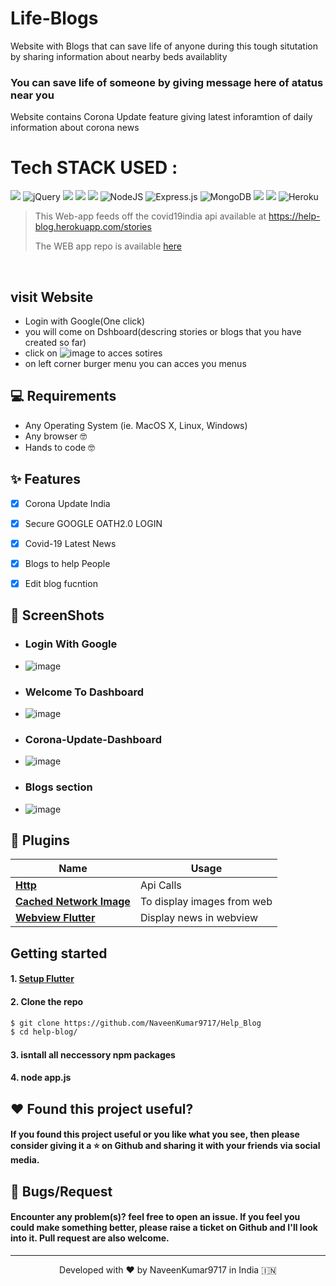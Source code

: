 # Life-Blogs

Website with Blogs that can save life of anyone during this tough situtation by sharing information about nearby beds availablity 
<h3>You can save life of someone by giving message here of atatus near you</h3>
Website contains Corona Update feature  giving latest inforamtion of daily information about corona news 
<h1>Tech STACK USED : </h1> 
   
  <img src="https://img.shields.io/badge/javascript%20-%23323330.svg?&style=for-the-badge&logo=javascript&logoColor=%23F7DF1E">  <img alt="jQuery" src="https://img.shields.io/badge/jquery%20-%230769AD.svg?&style=for-the-badge&logo=jquery&logoColor=white"/>  <img src="https://img.shields.io/badge/html5%20-%23E34F26.svg?&style=for-the-badge&logo=html5&logoColor=white">   <img src="https://img.shields.io/badge/css3%20-%231572B6.svg?&style=for-the-badge&logo=css3&logoColor=white">    <img src="https://img.shields.io/badge/bootstrap%20-%23563D7C.svg?&style=for-the-badge&logo=bootstrap&logoColor=white"> <img alt="NodeJS" src="https://img.shields.io/badge/node.js%20-%2343853D.svg?&style=for-the-badge&logo=node.js&logoColor=white"/> <img alt="Express.js" src="https://img.shields.io/badge/express.js%20-%23404d59.svg?&style=for-the-badge"/>   <img alt="MongoDB" src ="https://img.shields.io/badge/MongoDB-%234ea94b.svg?&style=for-the-badge&logo=mongodb&logoColor=white"/>  <img src="https://img.shields.io/badge/git%20-%23F05033.svg?&style=for-the-badge&logo=git&logoColor=white"/>   <img src="http://img.shields.io/badge/-VS%20Code-000000?style=for-the-badge&logo=Visual-studio-code&logoColor=blue"> <img alt="Heroku" src="https://img.shields.io/badge/heroku%20-%23430098.svg?&style=for-the-badge&logo=heroku&logoColor=white"/>


> This Web-app feeds off the covid19india api available at https://help-blog.herokuapp.com/stories
>
> The WEB app repo is available <a href="https://github.com/NaveenKumar9717/Help_Blog"> here</a>
>

<br>

## visit Website
* Login with Google(One click)
* you will come on Dshboard(descring stories or blogs that you have created so far)
* click on ![image](https://user-images.githubusercontent.com/52369168/120347489-f3fd6200-c319-11eb-9605-5273486ed992.png) to acces sotires 
* on left corner burger menu you can acces you menus   
 

## 💻 Requirements
* Any Operating System (ie. MacOS X, Linux, Windows)
* Any  browser 🤓 
* Hands to code 🤓

## ✨ Features
- [x] Corona Update India
- [x] Secure GOOGLE OATH2.0 LOGIN
- [x] Covid-19 Latest News
- [x] Blogs to help People
- [x] Edit blog fucntion


## 📸 ScreenShots

* <h3>Login With Google</h3> 

*  ![image](https://user-images.githubusercontent.com/52369168/120348038-6b32f600-c31a-11eb-93c8-ab9d250e8e68.png)
*  <h3>Welcome To Dashboard</h3>
*   ![image](https://user-images.githubusercontent.com/52369168/120348283-ac2b0a80-c31a-11eb-8d37-7dbf4102dd69.png)
*   <h3>Corona-Update-Dashboard</h3>
*   ![image](https://user-images.githubusercontent.com/52369168/120349810-0c6e7c00-c31c-11eb-81fe-3e6bb3e728af.png)
*   <h3>Blogs section</h3>
*   ![image](https://user-images.githubusercontent.com/52369168/120350291-7b4bd500-c31c-11eb-9d9c-eceb57844f86.png)


## 🔌 Plugins
| Name | Usage |
|------|-------|
|[**Http**](https://pub.dev/packages/http)| Api Calls|
|[**Cached Network Image**](https://pub.dev/packages/cached_network_image)| To display images from web|
|[**Webview Flutter**](https://pub.dev/packages/webview_flutter)| Display news in webview|


## Getting started

#### 1. [Setup Flutter](https://flutter.dev/docs/get-started/install)

#### 2. Clone the repo

```sh
$ git clone https://github.com/NaveenKumar9717/Help_Blog
$ cd help-blog/
```

#### 3. isntall all neccessory npm packages

#### 4. node app.js


## :heart: Found this project useful?
#### If you found this project useful or you like what you see, then please consider giving it a :star: on Github and sharing it with your friends via social media.

## 🐛 Bugs/Request
#### Encounter any problem(s)? feel free to open an issue. If you feel you could make something better, please raise a ticket on Github and I'll look into it. Pull request are also welcome.


<hr>
<p align="center">
Developed with ❤️ by NaveenKumar9717 in India 🇮🇳 
</p>
